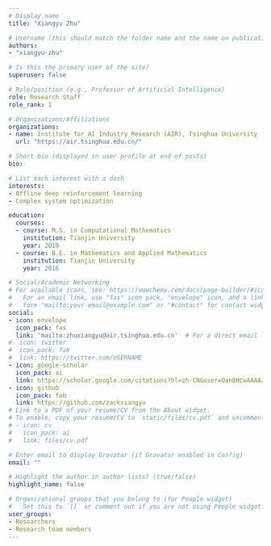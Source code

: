 ```yaml
---
# Display name
title: "Xiangyu Zhu"

# Username (this should match the folder name and the name on publications)
authors:
- "xiangyu-zhu"

# Is this the primary user of the site?
superuser: false

# Role/position (e.g., Professor of Artificial Intelligence)
role: Research Staff
role_rank: 1

# Organizations/Affiliations
organizations:
- name: Institute for AI Industry Research (AIR), Tsinghua University
  url: "https://air.tsinghua.edu.cn/"

# Short bio (displayed in user profile at end of posts)
bio: 

# List each interest with a dash
interests:
- Offline deep reinforcement learning
- Complex system optimization

education:
  courses:
  - course: M.S. in Computational Mathematics
    institution: Tianjin University
    year: 2019
  - course: B.E. in Mathematics and Applied Mathematics
    institution: Tianjin University
    year: 2016

# Social/Academic Networking
# For available icons, see: https://wowchemy.com/docs/page-builder/#icons
#   For an email link, use "fas" icon pack, "envelope" icon, and a link in the
#   form "mailto:your-email@example.com" or "#contact" for contact widget.
social:
- icon: envelope
  icon_pack: fas
  link: 'mailto:zhuxiangyu@air.tsinghua.edu.cn'  # For a direct email link, use "mailto:test@example.org".
#- icon: twitter
#  icon_pack: fab
#  link: https://twitter.com/USERNAME
- icon: google-scholar
  icon_pack: ai
  link: https://scholar.google.com/citations?hl=zh-CN&user=OanBHCwAAAAJ
- icon: github
  icon_pack: fab
  link: https://github.com/zackxiangyu
# Link to a PDF of your resume/CV from the About widget.
# To enable, copy your resume/CV to `static/files/cv.pdf` and uncomment the lines below.
# - icon: cv
#   icon_pack: ai
#   link: files/cv.pdf

# Enter email to display Gravatar (if Gravatar enabled in Config)
email: ""

# Highlight the author in author lists? (true/false)
highlight_name: false

# Organizational groups that you belong to (for People widget)
#   Set this to `[]` or comment out if you are not using People widget.
user_groups:
- Researchers
- Research team members
---
```

